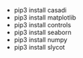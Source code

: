 - pip3 install casadi
- pip3 install matplotlib 
- pip3 install controls
- pip3 install seaborn
- pip3 install numpy 
- pip3 install slycot